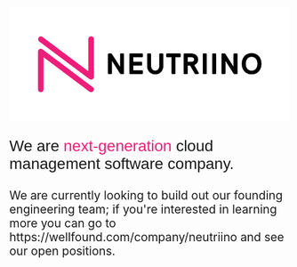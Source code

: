 ![neutriino logo](../img/wordmark-primary-dark-01.png)

<style>
@import url('https://fonts.googleapis.com/css2?family=Montserrat:ital,wght@0,200;1,200&display=swap');
</style>

<p style="font-size: 2em; font-family:'Montserrat',Arial,Aptos,sans-serif">We are <span style="color: #ed1e79">next-generation </span>cloud management software company.</p>

<p style="font-size: 1.5em;">We are currently looking to build out our founding engineering team; if you're interested in learning more you can go to https://wellfound.com/company/neutriino and see our open positions.</p>
